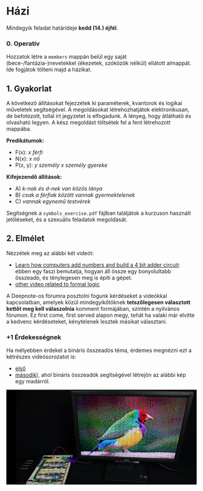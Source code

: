 # Házi

Mindegyik feladat határideje **kedd (14.) éjfél**.


### 0. Operatív

Hozzatok létre a `members` mappán belül egy saját (bece-/fantázia-)nevetekkel (ékezetek, szóközök nélkül) ellátott almappát. Ide fogjátok tölteni majd a házikat.


## 1. Gyakorlat

A következő állításokat fejezzétek ki paraméterek, kvantorok és logikai műveletek segítségével. A megoldásokat létrehozhatjátok elektronikusan, de befotózott, tollal írt jegyzetet is elfogadunk. A lényeg, hogy átlátható és olvasható legyen. A kész megoldást töltsétek fel a fent létrehozott mappába.

**Predikátumok:**
- F(x): *x férfi*
- N(x): *x nő*
- P(x, y): *y személy x személy gyereke*

**Kifejezendő állítások:**
- A) *k-nak és d-nek van közös lánya*
- B) *csak a férfiak között vannak gyermektelenek*
- C) *vannak egynemű testvérek*

 Segítségnek a ```symbols_exercise.pdf``` fájlban találjátok a kurzuson használt jelöléseket, és a szexuális feladatok megoldását.


## 2. Elmélet

Nézzétek meg az alábbi két videót:
- [Learn how computers add numbers and build a 4 bit adder circuit](https://www.youtube.com/watch?v=wvJc9CZcvBc&feature=share&fbclid=IwAR1hnwQuJA0fN8JhTg2CDeI-2woN3xIBzKuXtIzeVdVHzfE46cfc05H3XDM): ebben egy faszi bemutatja, hogyan áll össze egy bonyolultabb összeadó, és ténylegesen meg is építi a gépet.
- [other video related to formal logic](link)


A Deepnote-os fórumra posztolni fogunk kérdéseket a videókkal kapcsolatban, amelyek közül mindegyikőtöknek **tetszőlegesen választott kettőt meg kell válaszolnia** komment formájában, szintén a nyilvános fórumon. Ez first come, first served alapon megy, tehát ha valaki már elvitte a kedvenc kérdéseteket, kénytelenek lesztek másikat választani.


### +1 Érdekességnek

Ha mélyebben érdekel a bináris összeadós téma, érdemes megnézni ezt a kétrészes videósorozatot is:
- [első](https://www.youtube.com/watch?time_continue=738&v=l7rce6IQDWs&feature=emb_logo&fbclid=IwAR2gdCGpGMqVgul2H6PUMcpmJGR3Zq-3zvka-qWTwoFcoEgR56IKRoNjQIA)
- [második](https://www.youtube.com/watch?v=uqY3FMuMuRo&feature=youtu.be&fbclid=IwAR3I1DtZ5T_X8mFlfBGPiF_UAgGnrNGYDqjw9GmJWc1e8wug5rU8Ag8tpyA)),
ahol bináris összeadók segítségével létrejön az alábbi kép egy madárról.

![bird.png](bird.png)

